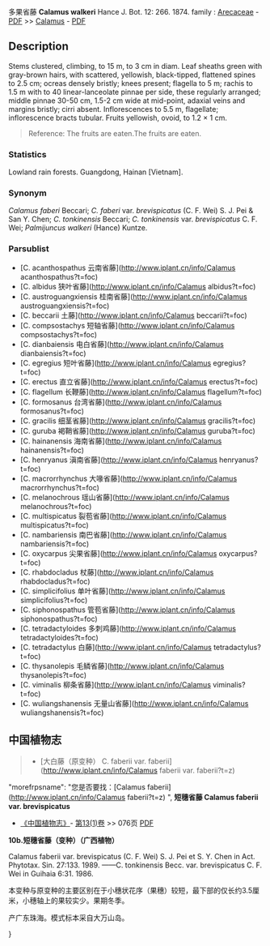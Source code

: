 多果省藤 **Calamus walkeri** Hance J. Bot. 12: 266. 1874.
family : [Arecaceae](http://www.iplant.cn/info/Arecaceae?t=foc) - [PDF](http://www.iplant.cn/foc/pdf/Arecaceae.pdf) >> [Calamus](http://www.iplant.cn/info/Calamus?t=foc) - [PDF](http://www.iplant.cn/foc/pdf/Calamus.pdf)

## Description

Stems clustered, climbing, to 15 m, to 3 cm in diam. Leaf sheaths green with gray-brown hairs, with scattered, yellowish, black-tipped, flattened spines to 2.5 cm; ocreas densely bristly; knees present; flagella to 5 m; rachis to 1.5 m with to 40 linear-lanceolate pinnae per side, these regularly arranged; middle pinnae 30-50 cm, 1.5-2 cm wide at mid-point, adaxial veins and margins bristly; cirri absent. Inflorescences to 5.5 m, flagellate; inflorescence bracts tubular. Fruits yellowish, ovoid, to 1.2 × 1 cm.


> Reference: 
> The fruits are eaten.The fruits are eaten.

### Statistics
Lowland rain forests. Guangdong, Hainan [Vietnam].

### Synonym
*Calamus faberi* Beccari; *C. faberi* var. *brevispicatus* (C. F. Wei) S. J. Pei & San Y. Chen; *C. tonkinensis* Beccari; *C. tonkinensis* var. *brevispicatus* C. F. Wei; *Palmijuncus walkeri* (Hance) Kuntze.

### Parsublist

* [C.  acanthospathus  云南省藤](http://www.iplant.cn/info/Calamus acanthospathus?t=foc)
* [C.  albidus  狭叶省藤](http://www.iplant.cn/info/Calamus albidus?t=foc)
* [C.  austroguangxiensis  桂南省藤](http://www.iplant.cn/info/Calamus austroguangxiensis?t=foc)
* [C.  beccarii  土藤](http://www.iplant.cn/info/Calamus beccarii?t=foc)
* [C.  compsostachys  短轴省藤](http://www.iplant.cn/info/Calamus compsostachys?t=foc)
* [C.  dianbaiensis  电白省藤](http://www.iplant.cn/info/Calamus dianbaiensis?t=foc)
* [C.  egregius  短叶省藤](http://www.iplant.cn/info/Calamus egregius?t=foc)
* [C.  erectus  直立省藤](http://www.iplant.cn/info/Calamus erectus?t=foc)
* [C.  flagellum  长鞭藤](http://www.iplant.cn/info/Calamus flagellum?t=foc)
* [C.  formosanus  台湾省藤](http://www.iplant.cn/info/Calamus formosanus?t=foc)
* [C.  gracilis  细茎省藤](http://www.iplant.cn/info/Calamus gracilis?t=foc)
* [C.  guruba  褐鞘省藤](http://www.iplant.cn/info/Calamus guruba?t=foc)
* [C.  hainanensis  海南省藤](http://www.iplant.cn/info/Calamus hainanensis?t=foc)
* [C.  henryanus  滇南省藤](http://www.iplant.cn/info/Calamus henryanus?t=foc)
* [C.  macrorrhynchus  大喙省藤](http://www.iplant.cn/info/Calamus macrorrhynchus?t=foc)
* [C.  melanochrous  瑶山省藤](http://www.iplant.cn/info/Calamus melanochrous?t=foc)
* [C.  multispicatus  裂苞省藤](http://www.iplant.cn/info/Calamus multispicatus?t=foc)
* [C.  nambariensis  南巴省藤](http://www.iplant.cn/info/Calamus nambariensis?t=foc)
* [C.  oxycarpus  尖果省藤](http://www.iplant.cn/info/Calamus oxycarpus?t=foc)
* [C.  rhabdocladus  杖藤](http://www.iplant.cn/info/Calamus rhabdocladus?t=foc)
* [C.  simplicifolius  单叶省藤](http://www.iplant.cn/info/Calamus simplicifolius?t=foc)
* [C.  siphonospathus  管苞省藤](http://www.iplant.cn/info/Calamus siphonospathus?t=foc)
* [C.  tetradactyloides  多刺鸡藤](http://www.iplant.cn/info/Calamus tetradactyloides?t=foc)
* [C.  tetradactylus  白藤](http://www.iplant.cn/info/Calamus tetradactylus?t=foc)
* [C.  thysanolepis  毛鳞省藤](http://www.iplant.cn/info/Calamus thysanolepis?t=foc)
* [C.  viminalis  柳条省藤](http://www.iplant.cn/info/Calamus viminalis?t=foc)
* [C.  wuliangshanensis  无量山省藤](http://www.iplant.cn/info/Calamus wuliangshanensis?t=foc)

## 中国植物志

> * [大白藤（原变种）  C.  faberii var. faberii](http://www.iplant.cn/info/Calamus faberii var. faberii?t=z)

  "morefrpsname": "您是否要找：<span class='spantxt'>[Calamus faberii](http://www.iplant.cn/info/Calamus faberii?t=z)  ",
**短穗省藤 Calamus faberii var. brevispicatus**

* [《中国植物志》](http://www.iplant.cn/frps)- [第13(1)卷](http://www.iplant.cn/frps/vol/13(1)) >> 076页 [PDF](http://www.iplant.cn/frps/pdf/13(1)/076.pdf)


**10b.短穗省藤（变种）（广西植物）**

Calamus faberii var. brevispicatus (C. F. Wei) S. J. Pei et S. Y. Chen in Act. Phytotax. Sin. 27:133. 1989. ——C. tonkinensis Becc. var. brevispicatus C. F. Wei in Guihaia 6:31. 1986.

本变种与原变种的主要区别在于小穗状花序（果穗）较短，最下部的仅长约3.5厘米，小穗轴上的果较实少。果期冬季。

产广东珠海。模式标本采自大万山岛。

}